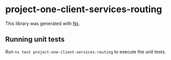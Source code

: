 # project-one-client-services-routing

This library was generated with [Nx](https://nx.dev).

## Running unit tests

Run `nx test project-one-client-services-routing` to execute the unit tests.
